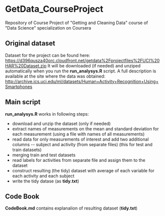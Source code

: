 GetData_CourseProject
=====================

Repository of Course Project of "Getting and Cleaning Data" course of "Data Science" specialization on Coursera

Original dataset
----------------
Dataset for the project can be found here:
https://d396qusza40orc.cloudfront.net/getdata%2Fprojectfiles%2FUCI%20HAR%20Dataset.zip
It will be downloaded (if needed) and unziped automatically when you run the **run_analysys.R** script.
A full description is available at the site where the data was obtained:
http://archive.ics.uci.edu/ml/datasets/Human+Activity+Recognition+Using+Smartphones

Main script
-----------
**run_analysys.R** works in following steps:
* download and unzip the dataset (only if needed)
* extract names of measurements on the mean and standard deviation for each measurement (using a file with names of all       measurements)
* read data for only measurements of interest and add two additional columns -- subject and activity (from separate files)    (this for test and train datasets)
* merging train and test datasets
* read labels for activities from separate file and assign them to the dataset
* construct resulting (the tidy) dataset with average of each variable for each activity and each subject
* write the tidy datase (as **tidy.txt**)

Code Book
---------
**CodeBook.md** contains explanalion of resulting dataset (**tidy.txt**)

